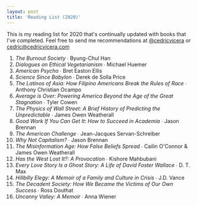 ```yaml
---
layout: post
title: 'Reading List (2020)'
---
```

This is my reading list for 2020 that's continually updated with books that I've completed. Feel free to send me recommendations at [@cedricvicera](https://twitter.com/cedricvicera) or [cedric@cedricvicera.com](mailto:cedric@cedricvicera.com)

1. *The Burnout Society* ∙ Byung-Chul Han
2. *Dialogues on Ethical Vegetarianism* ∙ Michael Huemer
3. *American Psycho* ∙ Bret Easton Ellis
4. *Science Since Babylon* ∙ Derek de Solla Price
5. *The Latinos of Asia: How Filipino Americans Break the Rules of Race* ∙ Anthony Christian Ocampo
6. *Average is Over: Powering America Beyond the Age of the Great Stagnation* ∙ Tyler Cowen
7. *The Physics of Wall Street: A Brief History of Predicting the Unpredictable* ∙ James Owen Weatherall
8. *Good Work If You Can Get It: How to Succeed in Academia* ∙ Jason Brennan
9. *The American Challenge* ∙ Jean-Jacques Servan-Schreiber
10. *Why Not Capitalism?* ∙ Jason Brennan
11. *The Misinformation Age: How False Beliefs Spread* ∙ Cailin O'Connor & James Owen Weatherall
12. *Has the West Lost It?: A Provocation* ∙ Kishore Mahbubani
13. *Every Love Story Is a Ghost Story: A Life of David Foster Wallace* ∙ D. T. Max
14. *Hillbilly Elegy: A Memoir of a Family and Culture in Crisis* ∙ J.D. Vance
15. *The Decadent Society: How We Became the Victims of Our Own Success* ∙ Ross Douthat
16. *Uncanny Valley: A Memoir* ∙ Anna Wiener
